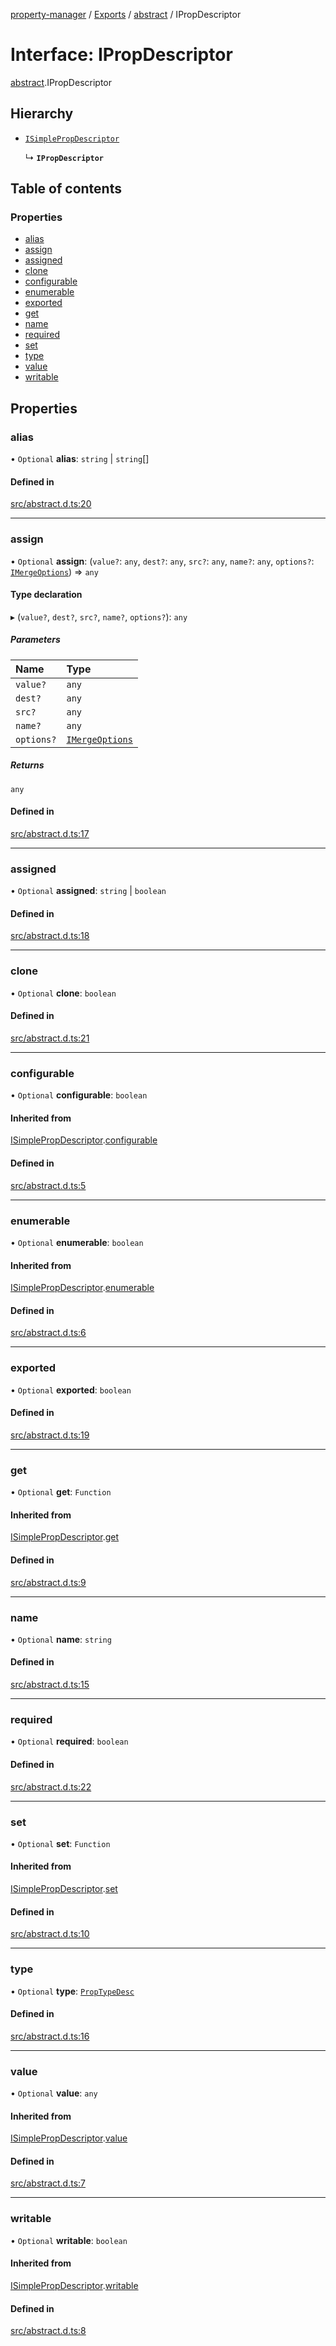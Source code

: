 [property-manager](../README.md) / [Exports](../modules.md) / [abstract](../modules/abstract.md) / IPropDescriptor

# Interface: IPropDescriptor

[abstract](../modules/abstract.md).IPropDescriptor

## Hierarchy

- [`ISimplePropDescriptor`](abstract.ISimplePropDescriptor.md)

  ↳ **`IPropDescriptor`**

## Table of contents

### Properties

- [alias](abstract.IPropDescriptor.md#alias)
- [assign](abstract.IPropDescriptor.md#assign)
- [assigned](abstract.IPropDescriptor.md#assigned)
- [clone](abstract.IPropDescriptor.md#clone)
- [configurable](abstract.IPropDescriptor.md#configurable)
- [enumerable](abstract.IPropDescriptor.md#enumerable)
- [exported](abstract.IPropDescriptor.md#exported)
- [get](abstract.IPropDescriptor.md#get)
- [name](abstract.IPropDescriptor.md#name)
- [required](abstract.IPropDescriptor.md#required)
- [set](abstract.IPropDescriptor.md#set)
- [type](abstract.IPropDescriptor.md#type)
- [value](abstract.IPropDescriptor.md#value)
- [writable](abstract.IPropDescriptor.md#writable)

## Properties

### alias

• `Optional` **alias**: `string` \| `string`[]

#### Defined in

[src/abstract.d.ts:20](https://github.com/snowyu/property-manager.js/blob/0800533/src/abstract.d.ts#L20)

___

### assign

• `Optional` **assign**: (`value?`: `any`, `dest?`: `any`, `src?`: `any`, `name?`: `any`, `options?`: [`IMergeOptions`](abstract.IMergeOptions.md)) => `any`

#### Type declaration

▸ (`value?`, `dest?`, `src?`, `name?`, `options?`): `any`

##### Parameters

| Name | Type |
| :------ | :------ |
| `value?` | `any` |
| `dest?` | `any` |
| `src?` | `any` |
| `name?` | `any` |
| `options?` | [`IMergeOptions`](abstract.IMergeOptions.md) |

##### Returns

`any`

#### Defined in

[src/abstract.d.ts:17](https://github.com/snowyu/property-manager.js/blob/0800533/src/abstract.d.ts#L17)

___

### assigned

• `Optional` **assigned**: `string` \| `boolean`

#### Defined in

[src/abstract.d.ts:18](https://github.com/snowyu/property-manager.js/blob/0800533/src/abstract.d.ts#L18)

___

### clone

• `Optional` **clone**: `boolean`

#### Defined in

[src/abstract.d.ts:21](https://github.com/snowyu/property-manager.js/blob/0800533/src/abstract.d.ts#L21)

___

### configurable

• `Optional` **configurable**: `boolean`

#### Inherited from

[ISimplePropDescriptor](abstract.ISimplePropDescriptor.md).[configurable](abstract.ISimplePropDescriptor.md#configurable)

#### Defined in

[src/abstract.d.ts:5](https://github.com/snowyu/property-manager.js/blob/0800533/src/abstract.d.ts#L5)

___

### enumerable

• `Optional` **enumerable**: `boolean`

#### Inherited from

[ISimplePropDescriptor](abstract.ISimplePropDescriptor.md).[enumerable](abstract.ISimplePropDescriptor.md#enumerable)

#### Defined in

[src/abstract.d.ts:6](https://github.com/snowyu/property-manager.js/blob/0800533/src/abstract.d.ts#L6)

___

### exported

• `Optional` **exported**: `boolean`

#### Defined in

[src/abstract.d.ts:19](https://github.com/snowyu/property-manager.js/blob/0800533/src/abstract.d.ts#L19)

___

### get

• `Optional` **get**: `Function`

#### Inherited from

[ISimplePropDescriptor](abstract.ISimplePropDescriptor.md).[get](abstract.ISimplePropDescriptor.md#get)

#### Defined in

[src/abstract.d.ts:9](https://github.com/snowyu/property-manager.js/blob/0800533/src/abstract.d.ts#L9)

___

### name

• `Optional` **name**: `string`

#### Defined in

[src/abstract.d.ts:15](https://github.com/snowyu/property-manager.js/blob/0800533/src/abstract.d.ts#L15)

___

### required

• `Optional` **required**: `boolean`

#### Defined in

[src/abstract.d.ts:22](https://github.com/snowyu/property-manager.js/blob/0800533/src/abstract.d.ts#L22)

___

### set

• `Optional` **set**: `Function`

#### Inherited from

[ISimplePropDescriptor](abstract.ISimplePropDescriptor.md).[set](abstract.ISimplePropDescriptor.md#set)

#### Defined in

[src/abstract.d.ts:10](https://github.com/snowyu/property-manager.js/blob/0800533/src/abstract.d.ts#L10)

___

### type

• `Optional` **type**: [`PropTypeDesc`](../modules/abstract.md#proptypedesc)

#### Defined in

[src/abstract.d.ts:16](https://github.com/snowyu/property-manager.js/blob/0800533/src/abstract.d.ts#L16)

___

### value

• `Optional` **value**: `any`

#### Inherited from

[ISimplePropDescriptor](abstract.ISimplePropDescriptor.md).[value](abstract.ISimplePropDescriptor.md#value)

#### Defined in

[src/abstract.d.ts:7](https://github.com/snowyu/property-manager.js/blob/0800533/src/abstract.d.ts#L7)

___

### writable

• `Optional` **writable**: `boolean`

#### Inherited from

[ISimplePropDescriptor](abstract.ISimplePropDescriptor.md).[writable](abstract.ISimplePropDescriptor.md#writable)

#### Defined in

[src/abstract.d.ts:8](https://github.com/snowyu/property-manager.js/blob/0800533/src/abstract.d.ts#L8)
